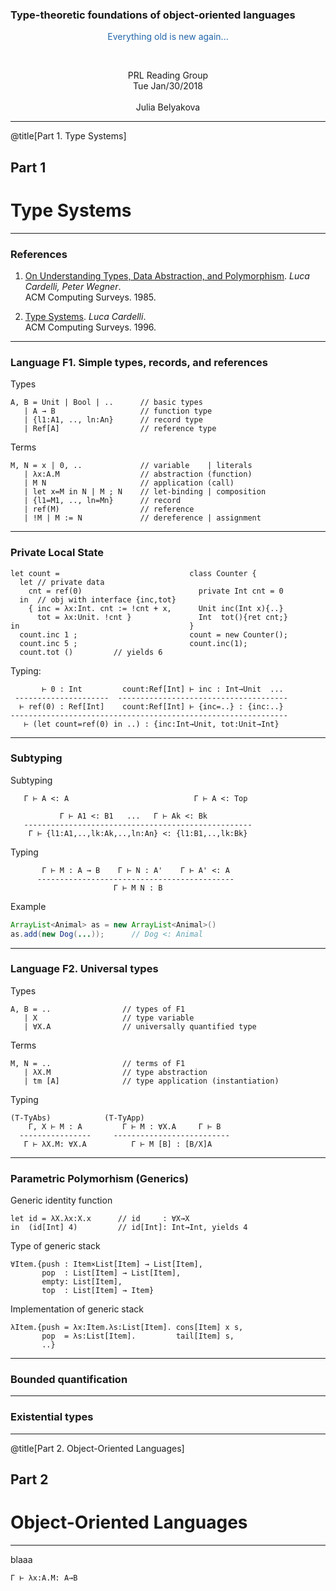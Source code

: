 ### Type-theoretic foundations of object-oriented languages

<p style="color:#2266aa; text-align: center">Everything old is new again...</p>

<br/>

<p style="text-align: center">
PRL Reading Group<br/>
Tue Jan/30/2018<br/>
<br/>
Julia Belyakova
</p>

---
@title[Part 1. Type Systems]

## Part 1
# Type Systems

---

### References

1. [On Understanding Types, Data Abstraction, and Polymorphism](http://lucacardelli.name/Papers/OnUnderstanding.A4.pdf).
   _Luca Cardelli, Peter Wegner_.  
   ACM Computing Surveys. 1985.

1. [Type Systems](http://lucacardelli.name/Papers/TypeSystems.pdf). _Luca Cardelli_.  
   ACM Computing Surveys. 1996.

---

### Language F1. Simple types, records, and references
<!-- first-order language -->

Types

```less
A, B = Unit | Bool | ..      // basic types
   | A → B                   // function type
   | {l1:A1, .., ln:An}      // record type
   | Ref[A]                  // reference type
```

Terms

```less
M, N = x | 0, ..             // variable    | literals
   | λx:A.M                  // abstraction (function)
   | M N                     // application (call)
   | let x=M in N | M ; N    // let-binding | composition
   | {l1=M1, .., ln=Mn}      // record
   | ref(M)                  // reference 
   | !M | M := N             // dereference | assignment
```

---

### Private Local State

```less
let count =                             class Counter {
  let // private data
    cnt = ref(0)                          private Int cnt = 0
  in  // obj with interface {inc,tot}
    { inc = λx:Int. cnt := !cnt + x,      Unit inc(Int x){..} 
      tot = λx:Unit. !cnt }               Int  tot(){ret cnt;}
in                                      }
  count.inc 1 ;                         count = new Counter();
  count.inc 5 ;                         count.inc(1);
  count.tot ()         // yields 6
```

Typing:

```less
       ⊢ 0 : Int         count:Ref[Int] ⊢ inc : Int→Unit  ...
 ---------------------  --------------------------------------
  ⊢ ref(0) : Ref[Int]    count:Ref[Int] ⊢ {inc=..} : {inc:..}
--------------------------------------------------------------
   ⊢ (let count=ref(0) in ..) : {inc:Int→Unit, tot:Unit→Int}
```

---

### Subtyping

Subtyping

```less
   Γ ⊢ A <: A                            Γ ⊢ A <: Top

           Γ ⊢ A1 <: B1   ...   Γ ⊢ Ak <: Bk
   ---------------------------------------------------
    Γ ⊢ {l1:A1,..,lk:Ak,..,ln:An} <: {l1:B1,..,lk:Bk}

```

Typing

```less
       Γ ⊢ M : A → B    Γ ⊢ N : A'    Γ ⊢ A' <: A
      --------------------------------------------
                       Γ ⊢ M N : B
```

Example

```java
ArrayList<Animal> as = new ArrayList<Animal>()
as.add(new Dog(...));      // Dog <: Animal
```

---

### Language F2. Universal types

Types

```less
A, B = ..                // types of F1
   | X                   // type variable
   | ∀X.A                // universally quantified type
```

Terms

```less
M, N = ..                // terms of F1
   | λX.M                // type abstraction
   | tm [A]              // type application (instantiation)
```

Typing

```less
(T-TyAbs)            (T-TyApp)
    Γ, X ⊢ M : A         Γ ⊢ M : ∀X.A     Γ ⊢ B
  ----------------     --------------------------
   Γ ⊢ λX.M: ∀X.A          Γ ⊢ M [B] : [B/X]A
```

---

### Parametric Polymorhism (Generics)

Generic identity function

```less
let id = λX.λx:X.x      // id     : ∀X→X
in  (id[Int] 4)         // id[Int]: Int→Int, yields 4
```

Type of generic stack

```less
∀Item.{push : Item×List[Item] → List[Item],
       pop  : List[Item] → List[Item], 
       empty: List[Item], 
       top  : List[Item] → Item}
```

Implementation of generic stack

```less
λItem.{push = λx:Item.λs:List[Item]. cons[Item] x s,
       pop  = λs:List[Item].         tail[Item] s, 
       ..}
```

---

### Bounded quantification


---

### Existential types

---

@title[Part 2. Object-Oriented Languages]

## Part 2
# Object-Oriented Languages

---

blaaa

```
Γ ⊢ λx:A.M: A→B
```

